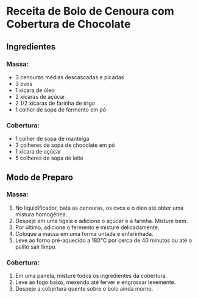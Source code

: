 # Receita de Bolo de Cenoura com Cobertura de Chocolate

## Ingredientes

### Massa:
- 3 cenouras médias descascadas e picadas
- 3 ovos
- 1 xícara de óleo
- 2 xícaras de açúcar
- 2 1/2 xícaras de farinha de trigo
- 1 colher de sopa de fermento em pó

### Cobertura:
- 1 colher de sopa de manteiga
- 3 colheres de sopa de chocolate em pó
- 1 xícara de açúcar
- 5 colheres de sopa de leite

## Modo de Preparo

### Massa:
1. No liquidificador, bata as cenouras, os ovos e o óleo até obter uma mistura homogênea.
2. Despeje em uma tigela e adicione o açúcar e a farinha. Misture bem.
3. Por último, adicione o fermento e misture delicadamente.
4. Coloque a massa em uma forma untada e enfarinhada.
5. Leve ao forno pré-aquecido a 180°C por cerca de 40 minutos ou até o palito sair limpo.

### Cobertura:
1. Em uma panela, misture todos os ingredientes da cobertura.
2. Leve ao fogo baixo, mexendo até ferver e engrossar levemente.
3. Despeje a cobertura quente sobre o bolo ainda morno.

